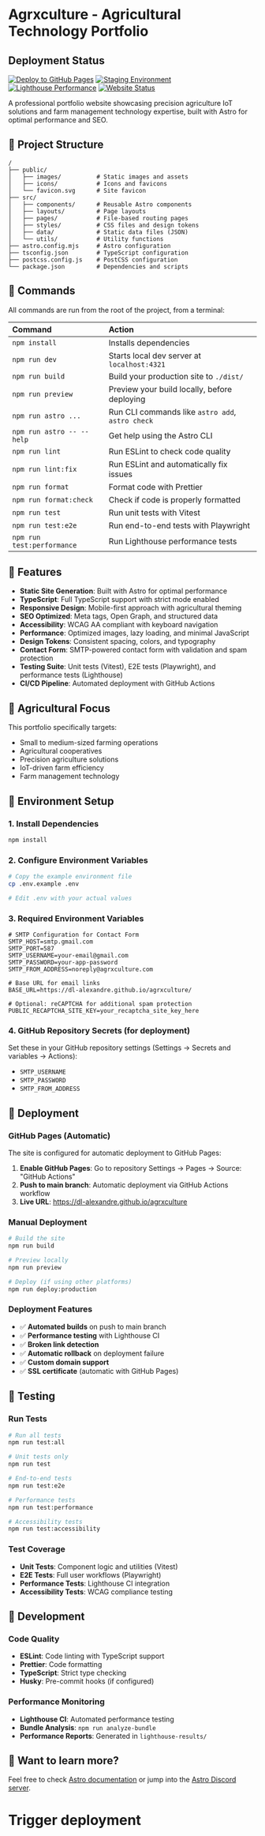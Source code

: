 # Agrxculture - Agricultural Technology Portfolio

## Deployment Status

[![Deploy to GitHub Pages](https://github.com/dl-alexandre/agrxculture/actions/workflows/deploy.yml/badge.svg)](https://github.com/dl-alexandre/agrxculture/actions/workflows/deploy.yml)
[![Staging Environment](https://github.com/dl-alexandre/agrxculture/actions/workflows/staging.yml/badge.svg)](https://github.com/dl-alexandre/agrxculture/actions/workflows/staging.yml)
[![Lighthouse Performance](https://img.shields.io/badge/lighthouse-90%2B-brightgreen)](https://github.com/dl-alexandre/agrxculture/actions)
[![Website Status](https://img.shields.io/website?url=https%3A%2F%2Fdl-alexandre.github.io%2Fagrxculture)](https://dl-alexandre.github.io/agrxculture)



A professional portfolio website showcasing precision agriculture IoT solutions and farm management technology expertise, built with Astro for optimal performance and SEO.

## 🚀 Project Structure

```
/
├── public/
│   ├── images/          # Static images and assets
│   ├── icons/           # Icons and favicons
│   └── favicon.svg      # Site favicon
├── src/
│   ├── components/      # Reusable Astro components
│   ├── layouts/         # Page layouts
│   ├── pages/           # File-based routing pages
│   ├── styles/          # CSS files and design tokens
│   ├── data/            # Static data files (JSON)
│   └── utils/           # Utility functions
├── astro.config.mjs     # Astro configuration
├── tsconfig.json        # TypeScript configuration
├── postcss.config.js    # PostCSS configuration
└── package.json         # Dependencies and scripts
```

## 🧞 Commands

All commands are run from the root of the project, from a terminal:

| Command                   | Action                                           |
| :------------------------ | :----------------------------------------------- |
| `npm install`             | Installs dependencies                            |
| `npm run dev`             | Starts local dev server at `localhost:4321`      |
| `npm run build`           | Build your production site to `./dist/`          |
| `npm run preview`         | Preview your build locally, before deploying     |
| `npm run astro ...`       | Run CLI commands like `astro add`, `astro check` |
| `npm run astro -- --help` | Get help using the Astro CLI                     |
| `npm run lint`            | Run ESLint to check code quality                 |
| `npm run lint:fix`        | Run ESLint and automatically fix issues          |
| `npm run format`          | Format code with Prettier                        |
| `npm run format:check`    | Check if code is properly formatted              |
| `npm run test`            | Run unit tests with Vitest                       |
| `npm run test:e2e`        | Run end-to-end tests with Playwright            |
| `npm run test:performance`| Run Lighthouse performance tests                  |

## 🎯 Features

- **Static Site Generation**: Built with Astro for optimal performance
- **TypeScript**: Full TypeScript support with strict mode enabled
- **Responsive Design**: Mobile-first approach with agricultural theming
- **SEO Optimized**: Meta tags, Open Graph, and structured data
- **Accessibility**: WCAG AA compliant with keyboard navigation
- **Performance**: Optimized images, lazy loading, and minimal JavaScript
- **Design Tokens**: Consistent spacing, colors, and typography
- **Contact Form**: SMTP-powered contact form with validation and spam protection
- **Testing Suite**: Unit tests (Vitest), E2E tests (Playwright), and performance tests (Lighthouse)
- **CI/CD Pipeline**: Automated deployment with GitHub Actions

## 🌱 Agricultural Focus

This portfolio specifically targets:

- Small to medium-sized farming operations
- Agricultural cooperatives
- Precision agriculture solutions
- IoT-driven farm efficiency
- Farm management technology

## 📝 Environment Setup

### 1. Install Dependencies
```bash
npm install
```

### 2. Configure Environment Variables
```bash
# Copy the example environment file
cp .env.example .env

# Edit .env with your actual values
```

### 3. Required Environment Variables
```env
# SMTP Configuration for Contact Form
SMTP_HOST=smtp.gmail.com
SMTP_PORT=587
SMTP_USERNAME=your-email@gmail.com
SMTP_PASSWORD=your-app-password
SMTP_FROM_ADDRESS=noreply@agrxculture.com

# Base URL for email links
BASE_URL=https://dl-alexandre.github.io/agrxculture/

# Optional: reCAPTCHA for additional spam protection
PUBLIC_RECAPTCHA_SITE_KEY=your_recaptcha_site_key_here
```

### 4. GitHub Repository Secrets (for deployment)
Set these in your GitHub repository settings (Settings → Secrets and variables → Actions):
- `SMTP_USERNAME`
- `SMTP_PASSWORD`
- `SMTP_FROM_ADDRESS`

## 🚀 Deployment

### GitHub Pages (Automatic)
The site is configured for automatic deployment to GitHub Pages:

1. **Enable GitHub Pages**: Go to repository Settings → Pages → Source: "GitHub Actions"
2. **Push to main branch**: Automatic deployment via GitHub Actions workflow
3. **Live URL**: https://dl-alexandre.github.io/agrxculture

### Manual Deployment
```bash
# Build the site
npm run build

# Preview locally
npm run preview

# Deploy (if using other platforms)
npm run deploy:production
```

### Deployment Features
- ✅ **Automated builds** on push to main branch
- ✅ **Performance testing** with Lighthouse CI
- ✅ **Broken link detection** 
- ✅ **Automatic rollback** on deployment failure
- ✅ **Custom domain support**
- ✅ **SSL certificate** (automatic with GitHub Pages)

## 🧪 Testing

### Run Tests
```bash
# Run all tests
npm run test:all

# Unit tests only
npm run test

# End-to-end tests
npm run test:e2e

# Performance tests
npm run test:performance

# Accessibility tests
npm run test:accessibility
```

### Test Coverage
- **Unit Tests**: Component logic and utilities (Vitest)
- **E2E Tests**: Full user workflows (Playwright)
- **Performance Tests**: Lighthouse CI integration
- **Accessibility Tests**: WCAG compliance testing

## 🔧 Development

### Code Quality
- **ESLint**: Code linting with TypeScript support
- **Prettier**: Code formatting
- **TypeScript**: Strict type checking
- **Husky**: Pre-commit hooks (if configured)

### Performance Monitoring
- **Lighthouse CI**: Automated performance testing
- **Bundle Analysis**: `npm run analyze-bundle`
- **Performance Reports**: Generated in `lighthouse-results/`

## 👀 Want to learn more?

Feel free to check [Astro documentation](https://docs.astro.build) or jump into the [Astro Discord server](https://astro.build/chat).
# Trigger deployment
